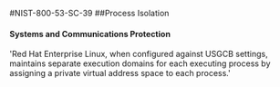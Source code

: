 #NIST-800-53-SC-39
##Process Isolation

#### Systems and Communications Protection
'Red Hat Enterprise Linux, when configured against USGCB settings,
maintains separate execution domains for each executing process by
assigning a private virtual address space to each process.'

